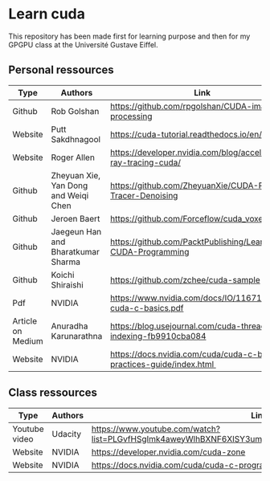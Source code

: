 # Learn cuda

This repository has been made first for learning purpose and then for my GPGPU class at the Université Gustave Eiffel.

## Personal ressources


| Type    | Authors                              | Link                                                            |
|---------|--------------------------------------|-----------------------------------------------------------------|
| Github  | Rob Golshan                          | https://github.com/rpgolshan/CUDA-image-processing              |
| Website | Putt Sakdhnagool                     | https://cuda-tutorial.readthedocs.io/en/latest/                 |
| Website | Roger Allen                          | https://developer.nvidia.com/blog/accelerated-ray-tracing-cuda/ |
| Github  | Zheyuan Xie, Yan Dong and Weiqi Chen | https://github.com/ZheyuanXie/CUDA-Path-Tracer-Denoising        |
| Github  | Jeroen Baert                         | https://github.com/Forceflow/cuda_voxelizer                     |
| Github  | Jaegeun Han and Bharatkumar Sharma   | https://github.com/PacktPublishing/Learn-CUDA-Programming       |
| Github  | Koichi Shiraishi                     | https://github.com/zchee/cuda-sample                            |
| Pdf     | NVIDIA                               | https://www.nvidia.com/docs/IO/116711/sc11-cuda-c-basics.pdf    |
| Article on Medium | Anuradha Karunarathna      | https://blog.usejournal.com/cuda-thread-indexing-fb9910cba084   |
| Website | NVIDIA                               | https://docs.nvidia.com/cuda/cuda-c-best-practices-guide/index.html |

## Class ressources

| Type          | Authors | Link                                                                                                       |
|---------------|---------|------------------------------------------------------------------------------------------------------------|
| Youtube video | Udacity | https://www.youtube.com/watch?list=PLGvfHSgImk4aweyWlhBXNF6XISY3um82_&v=F620ommtjqk&ab_channel=Udacity     |
| Website       | NVIDIA  | https://developer.nvidia.com/cuda-zone                                                                     |
| Website       | NVIDIA  | https://docs.nvidia.com/cuda/cuda-c-programming-guide/index.html                                           |
